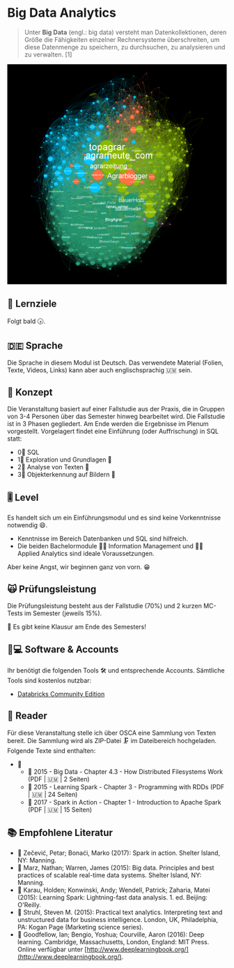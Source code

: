 # Big Data Analytics

> Unter **Big Data** \(engl.: big data\) versteht man Datenkollektionen, deren Größe die Fähigkeiten einzelner Rechnersysteme überschreiten, um diese Datenmenge zu speichern, zu durchsuchen, zu analysieren und zu verwalten. \[1\]

![Visualisierung des Twitter-Netzwerks der Agrarbranche.](../../.gitbook/assets/twitter_netzwerk_viz.png)

## 🎯 Lernziele <a id="learning-objectives"></a>

Folgt bald 🕟.

## 🇩🇪 Sprache

Die Sprache in diesem Modul ist Deutsch. Das verwendete Material \(Folien, Texte, Videos, Links\) kann aber auch englischsprachig 🇺🇲 sein.

## 📃 Konzept <a id="concept"></a>

Die Veranstaltung basiert auf einer Fallstudie aus der Praxis, die in Gruppen von 3-4 Personen über das Semester hinweg bearbeitet wird. Die Fallstudie ist in 3 Phasen gegliedert. Am Ende werden die Ergebnisse im Plenum vorgestellt. Vorgelagert findet eine Einführung \(oder Auffrischung\) in SQL statt:

* 0⃣ SQL 
* 1⃣ Exploration und Grundlagen 🧭 
* 2⃣ Analyse von Texten 📄 
* 3⃣ Objekterkennung auf Bildern 🖼 

## 🎚 Level <a id="level"></a>

Es handelt sich um ein Einführungsmodul und es sind keine Vorkenntnisse notwendig 😄. 

* Kenntnisse im Bereich Datenbanken und SQL sind hilfreich.
* Die beiden Bachelormodule 👨🏫 Information Management und 👨🏫 Applied Analytics sind ideale Voraussetzungen.

Aber keine Angst, wir beginnen ganz von vorn. 😁 

## 🙀 Prüfungsleistung <a id="examination"></a>

Die Prüfungsleistung besteht aus der Fallstudie \(70%\) und 2 kurzen MC-Tests im Semester \(jeweils 15%\). 

🤟 Es gibt keine Klausur am Ende des Semesters!

## 👩💻 Software & Accounts <a id="software-and-accounts"></a>

Ihr benötigt die folgenden Tools 🛠 und entsprechende Accounts. Sämtliche Tools sind kostenlos nutzbar:

* [Databricks Community Edition](https://community.cloud.databricks.com)

## 📑 Reader

Für diese Veranstaltung stelle ich über OSCA eine Sammlung von Texten bereit. Die Sammlung wird als ZIP-Datei 🗜 im Dateibereich hochgeladen. Folgende Texte sind enthalten:

* 📂 
  * 📑 2015 - Big Data - Chapter 4.3 - How Distributed Filesystems Work \(PDF \| 🇺🇲 \| 2 Seiten\)
  * 📑 2015 - Learning Spark - Chapter 3 - Programming with RDDs \(PDF \| 🇺🇲 \| 24 Seiten\)
  * 📑 2017 - Spark in Action - Chapter 1 - Introduction to Apache Spark \(PDF \| 🇺🇲 \| 15 Seiten\)

## 📚 Empfohlene Literatur

* 📘 Zečević, Petar; Bonaći, Marko \(2017\): Spark in action. Shelter Island, NY: Manning.  
* 📘 Marz, Nathan; Warren, James \(2015\): Big data. Principles and best practices of scalable real-time data systems. Shelter Island, NY: Manning. 
* 📘 Karau, Holden; Konwinski, Andy; Wendell, Patrick; Zaharia, Matei \(2015\): Learning Spark: Lightning-fast data analysis. 1. ed. Beijing: O'Reilly. 
* 📘 Struhl, Steven M. \(2015\): Practical text analytics. Interpreting text and unstructured data for business intelligence. London, UK, Philadelphia, PA: Kogan Page \(Marketing science series\). 
* 📘 Goodfellow, Ian; Bengio, Yoshua; Courville, Aaron \(2016\): Deep learning. Cambridge, Massachusetts, London, England: MIT Press. Online verfügbar unter [http://www.deeplearningbook.org/](http://www.deeplearningbook.org/).

